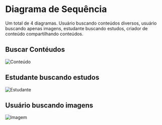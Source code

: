 # Diagrama de Sequência
Um total de 4 diagramas. Usuário buscando conteúdos diversos, usuário buscando apenas imagens, estudante buscando estudos, criador de conteúdo compartilhando conteúdos. 
## Buscar Contéudos
![Conteúdo](https://github.com/user-attachments/assets/a2ccb768-ac98-41e4-916c-02636127a72a)

## Estudante buscando estudos
![Estudante](https://github.com/user-attachments/assets/3bc3695e-f18d-446f-8406-8c34add6bc34)

## Usuário buscando imagens
![Imagem](https://github.com/user-attachments/assets/ba0bcd47-c0ac-447b-9c3b-f873fe65efa9)
